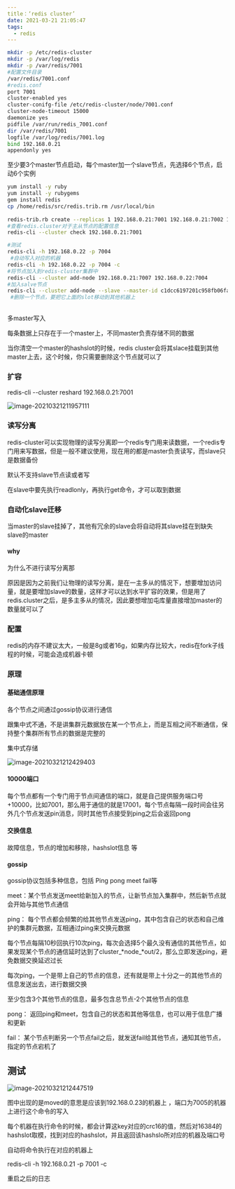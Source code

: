 ```yaml
---
title：‘redis cluster’
date: 2021-03-21 21:05:47
tags:
  - redis
---
```


```bash
mkdir -p /etc/redis-cluster
mkdir -p /var/log/redis
mkdir -p /var/redis/7001
#配置文件目录
/var/redis/7001.conf
#redis.conf
port 7001
cluster-enabled yes
cluster-conifg-file /etc/redis-cluster/node/7001.conf
cluster-node-timeout 15000
daemonize yes
pidfile /var/run/redis_7001.conf
dir /var/redis/7001
logfile /var/log/redis/7001.log
bind 192.168.0.21
appendonly yes 
```

至少要3个master节点启动，每个master加一个slave节点，先选择6个节点，启动6个实例

```bash
yum install -y ruby
yum install -y rubygems
gem install redis
cp /home/redis/src/redis.trib.rm /usr/local/bin
 
redis-trib.rb create --replicas 1 192.168.0.21:7001 192.168.0.21:7002 192.168.0.22:7003 192.168.0.22:7004 192.168.0.23:7005 192.168.0.23:7006
#查看redis.cluster对于主从节点的配置信息
redis-cli --cluster check 192.168.0.21:7001

#测试
redis-cli -h 192.168.0.22 -p 7004
 #自动写入对应的机器
redis-cli -h 192.168.0.22 -p 7004 -c
#将节点加入到redis-cluster集群中
redis-cli --cluster add-node 192.168.0.21:7007 192.168.0.22:7004
#加入salve节点
redis-cli --cluster add-node --slave --master-id c1dcc6197201c958fb06fa7737190e4209dc2171 192.168.0.22:7008 192.168.0.22:7004
 #删除一个节点，要把它上面的slot移动到其他机器上
  
```

多master写入

每条数据上只存在于一个master上，不同master负责存储不同的数据

当你清空一个master的hashslot的时候，redis cluster会将其slace挂载到其他master上去，这个时候，你只需要删除这个节点就可以了

### 扩容

redis-cli --cluster reshard 192.168.0.21:7001

![image-20210321211957111](https://raw.githubusercontent.com/shy-share/Picture-bed/master/img/image-20210321211957111.png)

### 读写分离

redis-cluster可以实现物理的读写分离即一个redis专门用来读数据，一个redis专门用来写数据，但是一般不建议使用，现在用的都是master负责读写，而slave只是数据备份

默认不支持slave节点读或者写

在slave中要先执行readlonly，再执行get命令，才可以取到数据

### 自动化slave迁移

当master的slave挂掉了，其他有冗余的slave会将自动将其slave挂在到缺失slave的master

#### why

为什么不进行读写分离那

原因是因为之前我们让物理的读写分离，是在一主多从的情况下，想要增加访问量，就是要增加slave的数量，这样才可以达到水平扩容的效果，但是用了redis.cluster之后，是多主多从的情况，因此要想增加屯库量直接增加master的数量就可以了

### 配置

redis的内存不建议太大，一般是8g或者16g，如果内存比较大，redis在fork子线程的时候，可能会造成机器卡顿

### 原理

#### 基础通信原理

各个节点之间通过gossip协议进行通信

跟集中式不通，不是讲集群元数据放在某一个节点上，而是互相之间不断通信，保持整个集群所有节点的数据是完整的

集中式存储

![image-20210321212429403](https://raw.githubusercontent.com/shy-share/Picture-bed/master/img/image-20210321212429403.png)

#### 10000端口

每个节点都有一个专门用于节点间通信的端口，就是自己提供服务端口号+10000，比如7001，那么用于通信的就是17001，每个节点每隔一段时间会往另外几个节点发送pin消息，同时其他节点接受到ping之后会返回pong

#### 交换信息

故障信息，节点的增加和移除，hashslot信息 等

#### gossip

gossip协议包括多种信息，包括 Ping pong meet fail等

meet：某个节点发送meet给新加入的节点，让新节点加入集群中，然后新节点就会开始与其他节点通信

ping： 每个节点都会频繁的给其他节点发送ping，其中包含自己的状态和自己维护的集群元数据，互相通过ping来交换元数据

每个节点每隔10秒回执行10次ping，每次会选择5个最久没有通信的其他节点，如果发现某个节点的通信延时达到了cluster_*node_*out/2，那么立即发送ping，避免数据交换延迟过长

每次ping，一个是带上自己的节点的信息，还有就是带上十分之一的其他节点的信息发送出去，进行数据交换

至少包含3个其他节点的信息，最多包含总节点-2个其他节点的信息

pong： 返回ping和meet，包含自己的状态和其他等信息，也可以用于信息广播和更新

fail： 某个节点判断另一个节点fail之后，就发送fail给其他节点，通知其他节点，指定的节点宕机了

## 测试

![image-20210321212447519](https://raw.githubusercontent.com/shy-share/Picture-bed/master/img/image-20210321212447519.png)

图中出现的是moved的意思是应该到192.168.0.23的机器上 ，端口为7005的机器上进行这个命令的写入

每个机器在执行命令的时候，都会计算这key对应的crc16的值，然后对16384的hashslot取模，找到对应的hashslot，并且返回该hashslo所对应的机器及端口号

自动将命令执行在对应的机器上

redis-cli -h 192.168.0.21 -p 7001 -c

重启之后的日志